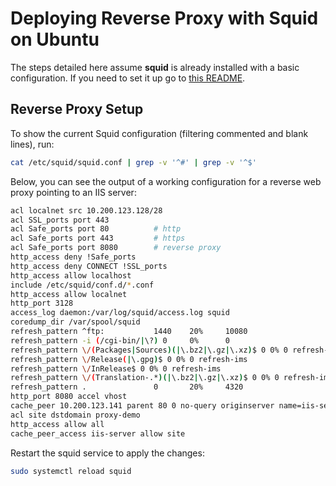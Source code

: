 # Deploying Reverse Proxy with Squid on Ubuntu

The steps detailed here assume **squid** is already installed with a basic configuration. If you need to set it up go to [this README](../forward-proxy-with-squid/README.md).

## Reverse Proxy Setup

To show the current Squid configuration (filtering commented and blank lines), run:

```sh
cat /etc/squid/squid.conf | grep -v '^#' | grep -v '^$'
```

Below, you can see  the output of a working configuration for a reverse web proxy pointing to an IIS server:

```sh
acl localnet src 10.200.123.128/28
acl SSL_ports port 443
acl Safe_ports port 80          # http
acl Safe_ports port 443         # https
acl Safe_ports port 8080        # reverse proxy
http_access deny !Safe_ports
http_access deny CONNECT !SSL_ports
http_access allow localhost
include /etc/squid/conf.d/*.conf
http_access allow localnet
http_port 3128
access_log daemon:/var/log/squid/access.log squid
coredump_dir /var/spool/squid
refresh_pattern ^ftp:           1440    20%     10080
refresh_pattern -i (/cgi-bin/|\?) 0     0%      0
refresh_pattern \/(Packages|Sources)(|\.bz2|\.gz|\.xz)$ 0 0% 0 refresh-ims
refresh_pattern \/Release(|\.gpg)$ 0 0% 0 refresh-ims
refresh_pattern \/InRelease$ 0 0% 0 refresh-ims
refresh_pattern \/(Translation-.*)(|\.bz2|\.gz|\.xz)$ 0 0% 0 refresh-ims
refresh_pattern .               0       20%     4320
http_port 8080 accel vhost
cache_peer 10.200.123.141 parent 80 0 no-query originserver name=iis-server
acl site dstdomain proxy-demo
http_access allow all
cache_peer_access iis-server allow site
```

Restart the squid service to apply the changes:

```sh
sudo systemctl reload squid
```

